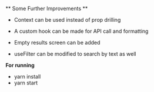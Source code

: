 ** Some Further Improvements **

- Context can be used instead of prop drilling

- A custom hook can be made for API call and formatting

- Empty results screen can be added

- useFilter can be modified to search by text as well


**For running**

- yarn install
- yarn start
